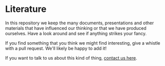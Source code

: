Literature
==========

In this repository we keep the many documents, presentations and other
materials that have influenced our thinking or that we have produced 
ourselves. Have a look around and see if anything strikes your fancy. 

If you find something that you think we might find interesting, give a whistle
with a pull request. We'll likely be happy to add it!

If you want to talk to us about this kind of thing, [contact us here](https://free.law/contact/).
